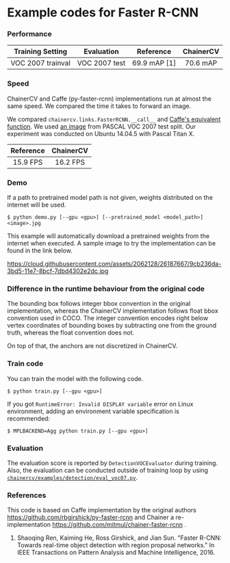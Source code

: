 # Example codes for Faster R-CNN

### Performance

| Training Setting | Evaluation | Reference | ChainerCV |
|:-:|:-:|:-:|:-:|
| VOC 2007 trainval | VOC 2007 test|  69.9 mAP [1] | 70.6 mAP |


### Speed

ChainerCV and Caffe (py-faster-rcnn) implementations run at almost the same speed.
We compared the time it takes to forward an image.

We compared `chainercv.links.FasterRCNN.__call__` and [Caffe's equivalent function](https://github.com/rbgirshick/py-faster-rcnn/blob/master/lib/fast_rcnn/test.py#L154).
We used [an image](https://github.com/rbgirshick/py-faster-rcnn/blob/master/data/demo/000456.jpg) from PASCAL VOC 2007 test split.
Our experiment was conducted on Ubuntu 14.04.5 with Pascal Titan X.

| Reference | ChainerCV |
|:-:|:-:|
|  15.9 FPS | 16.2 FPS |


### Demo

If a path to pretrained model path is not given, weights distributed on the internet will be used.

```
$ python demo.py [--gpu <gpu>] [--pretrained_model <model_path>] <image>.jpg
```

This example will automatically download a pretrained weights from the internet when executed.
A sample image to try the implementation can be found in the link below.

https://cloud.githubusercontent.com/assets/2062128/26187667/9cb236da-3bd5-11e7-8bcf-7dbd4302e2dc.jpg


### Difference in the runtime behaviour from the original code

The bounding box follows integer bbox convention in the original implementation, whereas the ChainerCV implementation follows float bbox convention used in COCO.
The integer convention encodes right below vertex coordinates of bounding boxes by subtracting one from the ground truth, whereas the float convention does not.

On top of that, the anchors are not discretized in ChainerCV.


### Train code

You can train the model with the following code.

```
$ python train.py [--gpu <gpu>]
```

If you got `RuntimeError: Invalid DISPLAY variable` error on Linux environment, adding an environment variable specification is recommended:

```
$ MPLBACKEND=Agg python train.py [--gpu <gpu>]
```


### Evaluation

The evaluation score is reported by `DetectionVOCEvaluator` during training.
Also, the evaluation can be conducted outside of training loop by using [`chainercv/examples/detection/eval_voc07.py`](https://github.com/chainer/chainercv/blob/master/examples/detection).


### References
This code is based on Caffe implementation by the original authors https://github.com/rbgirshick/py-faster-rcnn and Chainer a re-implementation https://github.com/mitmul/chainer-faster-rcnn .

1. Shaoqing Ren, Kaiming He, Ross Girshick, and Jian Sun. "Faster R-CNN: Towards real-time object detection with region proposal networks." In IEEE Transactions on Pattern Analysis and Machine Intelligence, 2016.
